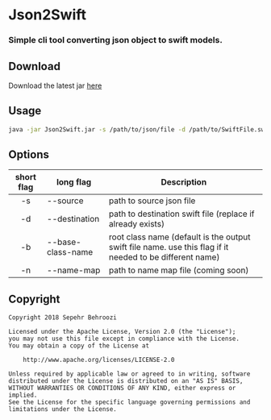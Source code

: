 # Json2Swift
### Simple cli tool converting json object to swift models.

## Download
Download the latest jar [here](https://github.com/3pehrbehroozi/Json2Swift/releases/latest)


## Usage
```bash
java -jar Json2Swift.jar -s /path/to/json/file -d /path/to/SwiftFile.swift
```

## Options
| short flag | long flag         | Description                                                                                              |
|:----------:|-------------------|----------------------------------------------------------------------------------------------------------|
| -s         | --source          | path to source json file                                                                                 |
| -d         | --destination     | path to destination swift file (replace if already exists)                                               |
| -b         | --base-class-name | root class name (default is the output swift file name. use this flag if it needed to be different name) |
| -n         | --name-map        | path to name map file (coming soon)                                                                      |

## Copyright

```
Copyright 2018 Sepehr Behroozi

Licensed under the Apache License, Version 2.0 (the "License");
you may not use this file except in compliance with the License.
You may obtain a copy of the License at

    http://www.apache.org/licenses/LICENSE-2.0

Unless required by applicable law or agreed to in writing, software
distributed under the License is distributed on an "AS IS" BASIS,
WITHOUT WARRANTIES OR CONDITIONS OF ANY KIND, either express or implied.
See the License for the specific language governing permissions and
limitations under the License.
```